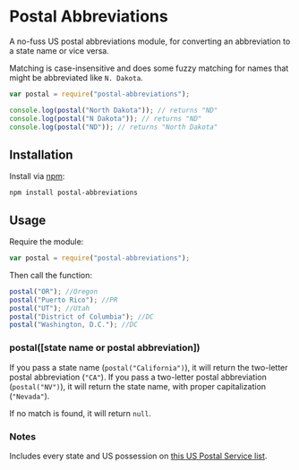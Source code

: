 # Postal Abbreviations

A no-fuss US postal abbreviations module, for converting an abbreviation to a state name or vice versa.

Matching is case-insensitive and does some fuzzy matching for names that might be abbreviated like `N. Dakota`.

```js
var postal = require("postal-abbreviations");

console.log(postal("North Dakota")); // returns "ND"
console.log(postal("N Dakota")); // returns "ND"
console.log(postal("ND")); // returns "North Dakota"
```

## Installation

Install via [npm](https://www.npmjs.com/):

```
npm install postal-abbreviations
```

## Usage

Require the module:

```js
var postal = require("postal-abbreviations");
```

Then call the function:

```js
postal("OR"); //Oregon
postal("Puerto Rico"); //PR
postal("UT"); //Utah
postal("District of Columbia"); //DC
postal("Washington, D.C."); //DC
```

### postal([state name or postal abbreviation])

If you pass a state name (`postal("California")`), it will return the two-letter postal abbreviation (`"CA"`).  If you pass a two-letter postal abbreviation (`postal("NV")`), it will return the state name, with proper capitalization (`"Nevada"`).

If no match is found, it will return `null`.

### Notes

Includes every state and US possession on [this US Postal Service list](http://pe.usps.gov/text/pub28/28apb.htm).